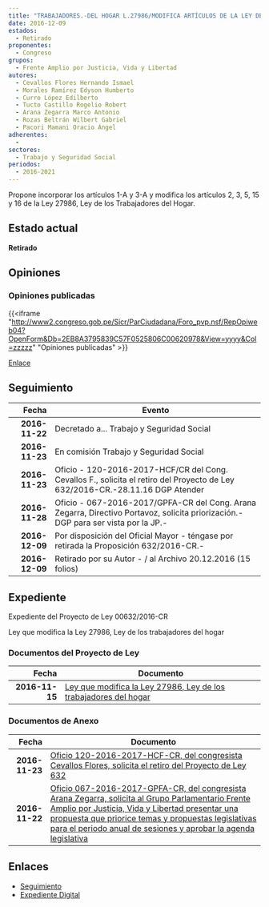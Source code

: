 ```yaml
---
title: "TRABAJADORES.-DEL HOGAR L.27986/MODIFICA ARTÍCULOS DE LA LEY DE..."
date: 2016-12-09
estados: 
  - Retirado
proponentes: 
  - Congreso
grupos: 
  - Frente Amplio por Justicia, Vida y Libertad
autores: 
  - Cevallos Flores Hernando Ismael
  - Morales Ramírez Edyson Humberto
  - Curro López Edilberto
  - Tucto Castillo Rogelio Robert
  - Arana Zegarra Marco Antonio
  - Rozas Beltrán Wilbert Gabriel
  - Pacori Mamani Oracio Ángel
adherentes: 
  - 
sectores: 
  - Trabajo y Seguridad Social
periodos: 
  - 2016-2021
---
```


Propone incorporar los artículos 1-A y 3-A y modifica los artículos 2, 3, 5, 15 y 16 de la Ley 27986, Ley de los Trabajadores del Hogar.


## Estado actual

**Retirado**

## Opiniones

### Opiniones publicadas

{{<iframe "http://www2.congreso.gob.pe/Sicr/ParCiudadana/Foro_pvp.nsf/RepOpiweb04?OpenForm&Db=2EB8A3795839C57F0525806C00620978&View=yyyy&Col=zzzzz" "Opiniones publicadas" >}}

[Enlace](http://www2.congreso.gob.pe/Sicr/ParCiudadana/Foro_pvp.nsf/RepOpiweb04?OpenForm&Db=2EB8A3795839C57F0525806C00620978&View=yyyy&Col=zzzzz)

## Seguimiento

| Fecha | Evento |
|------:|--------|
| **2016-11-22** | Decretado a... Trabajo y Seguridad Social|
| **2016-11-23** | En comisión Trabajo y Seguridad Social|
| **2016-11-23** | Oficio - 120-2016-2017-HCF/CR del Cong. Cevallos F., solicita el retiro del Proyecto de Ley 632/2016-CR.-28.11.16 DGP Atender|
| **2016-11-28** | Oficio - 067-2016-2017/GPFA-CR del Cong. Arana Zegarra, Directivo Portavoz, solicita priorización.-DGP para ser vista por la JP.-|
| **2016-12-09** | Por disposición del Oficial Mayor - téngase por retirada la Proposición 632/2016-CR.-|
| **2016-12-09** | Retirado por su Autor - / al Archivo 20.12.2016 (15 folios)|


## Expediente

Expediente del Proyecto de Ley 00632/2016-CR

Ley que modifica la Ley 27986, Ley de los trabajadores del hogar


### Documentos del Proyecto de Ley

| Fecha | Documento |
|------:|--------|
| **2016-11-15** | [Ley que modifica la Ley 27986, Ley de los trabajadores del hogar](http://www.leyes.congreso.gob.pe/Documentos/2016_2021/Proyectos_de_Ley_y_de_Resoluciones_Legislativas/PL0063220161115..pdf) |

### Documentos de Anexo

| Fecha | Documento |
|------:|--------|
| **2016-11-23** | [Oficio 120-2016-2017-HCF-CR, del congresista Cevallos Flores, solicita el retiro del Proyecto de Ley 632](http://www.leyes.congreso.gob.pe/Documentos/2016_2021/Oficios/Congresistas/OFICIO-120-2016-2017-HCF-CR.pdf) |
| **2016-11-22** | [Oficio 067-2016-2017-GPFA-CR, del congresista Arana Zegarra, solicita al Grupo Parlamentario Frente Amplio por Justicia, Vida y Libertad presentar una propuesta que priorice temas y propuestas legislativas para el periodo anual de sesiones y aprobar la agenda legislativa](http://www.leyes.congreso.gob.pe/Documentos/2016_2021/Oficios/Grupos_Parlamentarios/OFICIO-067-2016-2017-GPFA-CR.pdf) |

## Enlaces 

- [Seguimiento](http://www2.congreso.gob.pe/Sicr/TraDocEstProc/CLProLey2016.nsf/f7fff46988ca05b1052578e100829cc7/067aef6054fb3d580525806c008044b1?OpenDocument)
- [Expediente Digital](http://www2.congreso.gob.pehttp://www2.congreso.gob.pe/Sicr/TraDocEstProc/CLProLey2016.nsf/f7fff46988ca05b1052578e100829cc7/067aef6054fb3d580525806c008044b1?OpenDocument&Click=05257FB7005EB655.eb71d0cf91d8294e05256cdf006b5706/$Body/0.1C6C)
